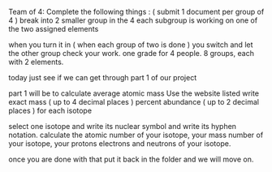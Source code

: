 Team of 4:
Complete the following things : ( submit 1 document per group of 4 )
break into 2 smaller group in the 4
each subgroup is working on one of the two assigned elements

when you turn it in ( when each group of two is done ) you switch and let the other group check your work. one grade for 4 people. 8 groups, each with 2 elements. 

today just see if we can get through part 1 of our project

part 1 will be to calculate average atomic mass 
Use the website listed 
write exact mass ( up to 4 decimal places ) percent abundance ( up to 2 decimal places ) for each isotope 

select one isotope and write its nuclear symbol and write its hyphen notation. 
calculate the atomic number of your isotope, your mass number of your isotope, your protons electrons and neutrons of your isotope. 

once you are done with that put it back in the folder and we will move on. 


